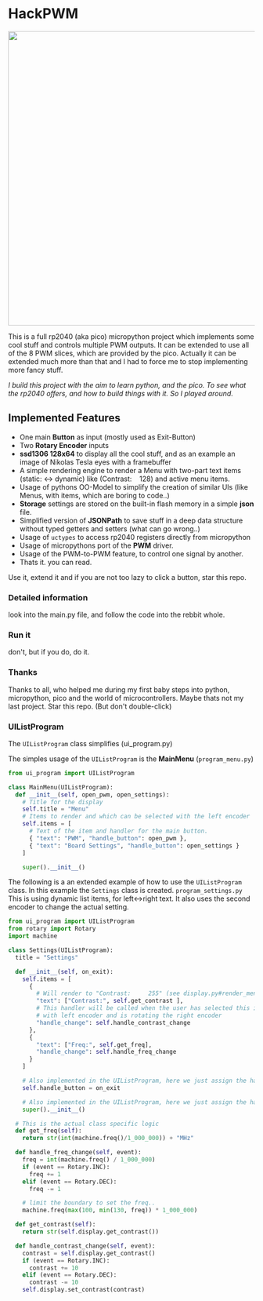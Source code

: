 # HackPWM

<img src="https://github.com/webdeb/nanoshim/assets/14992140/7e6a05b5-28bf-47a2-9062-699df4bb3fd5" width="600px" />


This is a full rp2040 (aka pico) micropython project which implements some cool stuff and controls multiple PWM outputs. It can be extended to use all of the 8 PWM slices, which are provided by the pico. Actually it can be extended much more than that and I had to force me to stop implementing more fancy stuff.

_I build this project with the aim to learn python, and the pico. To see what the rp2040 offers, and how to build things with it. So I played around._

## Implemented Features

- One main **Button** as input (mostly used as Exit-Button)
- Two **Rotary Encoder** inputs
- **ssd1306 128x64** to display all the cool stuff, and as an example an image of Nikolas Tesla eyes with a framebuffer
- A simple rendering engine to render a Menu with two-part text items (static: <-> dynamic) like (Contrast:&nbsp;&nbsp;&nbsp;&nbsp;128) and active menu items.
- Usage of pythons OO-Model to simplify the creation of similar UIs (like Menus, with items, which are boring to code..)
- **Storage** settings are stored on the built-in flash memory in a simple **json** file.
- Simplified version of **JSONPath** to save stuff in a deep data structure without typed getters and setters (what can go wrong..)
- Usage of `uctypes` to access rp2040 registers directly from micropython
- Usage of micropythons port of the **PWM** driver.
- Usage of the PWM-to-PWM feature, to control one signal by another.
- Thats it. you can read.

Use it, extend it and if you are not too lazy to click a button, star this repo.

### Detailed information

look into the main.py file, and follow the code into the rebbit whole.

### Run it

don't, but if you do, do it.

### Thanks

Thanks to all, who helped me during my first baby steps into python, micropython, pico and the world of microcontrollers. Maybe thats not my last project. Star this repo. (But don't double-click)

### UIListProgram

The `UIListProgram` class simplifies (ui_program.py)

The simples usage of the `UIListProgram` is the **MainMenu** (`program_menu.py`)

```py
from ui_program import UIListProgram

class MainMenu(UIListProgram):
  def __init__(self, open_pwm, open_settings):
    # Title for the display
    self.title = "Menu"
    # Items to render and which can be selected with the left encoder
    self.items = [
      # Text of the item and handler for the main button.
      { "text": "PWM", "handle_button": open_pwm },
      { "text": "Board Settings", "handle_button": open_settings }
    ]

    super().__init__()

```

The following is a an extended example of how to use the `UIListProgram` class. In this example the `Settings` class is created. `program_settings.py`
This is using dynamic list items, for left<->right text.
It also uses the second encoder to change the actual setting.

```py
from ui_program import UIListProgram
from rotary import Rotary
import machine

class Settings(UIListProgram):
  title = "Settings"

  def __init__(self, on_exit):
    self.items = [
      {
        # Will render to "Contrast:     255" (see display.py#render_menu)
        "text": ["Contrast:", self.get_contrast ],
        # This handler will be called when the user has selected this item
        # with left encoder and is rotating the right encoder
        "handle_change": self.handle_contrast_change
      },
      {
        "text": ["Freq:", self.get_freq],
        "handle_change": self.handle_freq_change
      }
    ]

    # Also implemented in the UIListProgram, here we just assign the handler.
    self.handle_button = on_exit

    # Also implemented in the UIListProgram, here we just assign the handler.
    super().__init__()

  # This is the actual class specific logic
  def get_freq(self):
    return str(int(machine.freq()/1_000_000)) + "MHz"

  def handle_freq_change(self, event):
    freq = int(machine.freq() / 1_000_000)
    if (event == Rotary.INC):
      freq += 1
    elif (event == Rotary.DEC):
      freq -= 1

    # limit the boundary to set the freq..
    machine.freq(max(100, min(130, freq)) * 1_000_000)

  def get_contrast(self):
    return str(self.display.get_contrast())

  def handle_contrast_change(self, event):
    contrast = self.display.get_contrast()
    if (event == Rotary.INC):
      contrast += 10
    elif (event == Rotary.DEC):
      contrast -= 10
    self.display.set_contrast(contrast)
```
